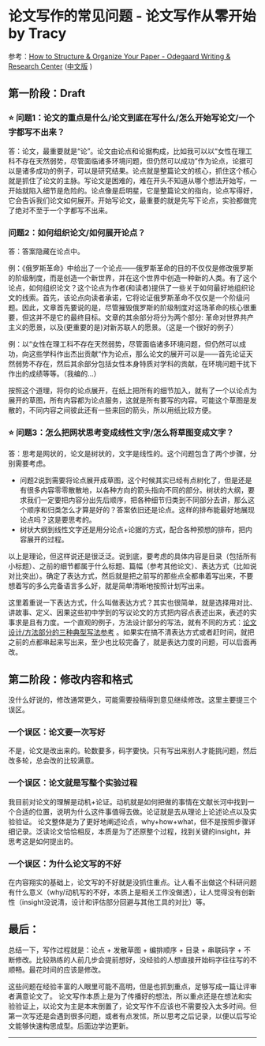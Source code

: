 # 论文写作的常见问题 - 论文写作从零开始  by Tracy
参考：[How to Structure & Organize Your Paper - Odegaard Writing & Research Center](https://depts.washington.edu/owrc/wp-content/uploads/2021/05/How-to-Structure-and-Organize-Your-Paper.pdf) ([中文版](https://mp.weixin.qq.com/s/C14N43RCuO6gWU73jCDZNg) )

## 第一阶段：Draft

### ⭐ 问题1：论文的重点是什么/论文到底在写什么/怎么开始写论文/一个字都写不出来？

答：论文，最重要就是“论”。论文由论点和论据构成，比如我可以以“女性在理工科不存在天然弱势，尽管面临诸多环境问题，但仍然可以成功”作为论点，论据可以是诸多成功的例子，可以是研究结果。论点就是整篇论文的核心，抓住这个核心就是抓住了论文的主脉。写论文是困难的，难在开头不知道从哪个想法开始写，一开始就陷入细节是危险的。论点像是启明星，它是整篇论文的指向，论点写得好，它会告诉我们论文如何展开。开始写论文，最重要的就是先写下论点，实验都做完了绝对不至于一个字都写不出来。

### 问题2：如何组织论文/如何展开论点？

答：答案隐藏在论点中。

例：《俄罗斯革命》中给出了一个论点——俄罗斯革命的目的不仅仅是修改俄罗斯的阶级制度，而是创造一个新世界，并在这个世界中创造一种新的人类。有了这个论点，如何组织论文？这个论点为作者(和读者)提供了一些关于如何最好地组织论文的线索。首先，该论点向读者承诺，它将论证俄罗斯革命不仅仅是一个阶级问题。因此，文章首先要说的是，尽管摧毁俄罗斯的阶级制度对这场革命的核心很重要，但这并不是它的最终目标。文章的其余部分将分为两个部分: 革命对世界共产主义的愿景，以及(更重要的是)对新苏联人的愿景。（这是一个很好的例子）

例：以“女性在理工科不存在天然弱势，尽管面临诸多环境问题，但仍然可以成功，向这些学科作出杰出贡献“作为论点，那么论文的展开可以是——首先论证天然弱势不存在，然后其余部分包括女性本身特质对学科的贡献，在环境问题干扰下作出的成绩等等。（我编的...）

按照这个道理，将你的论点展开，在纸上把所有的细节加入，就有了一个以论点为展开的草图，所有内容都为论点服务，这就是所有要写的内容。可能这个草图是发散的，不同内容之间彼此还有一些来回的箭头，所以用纸比较方便。

### ⭐ 问题3：怎么把网状思考变成线性文字/怎么将草图变成文字？

答：思考是网状的，论文是树状的，文字是线性的。这个问题包含了两个步骤，分别需要考虑。

- 问题2说到需要将论点展开成草图，这个时候其实已经有点树化了，但是还是有很多内容零零散散地，以各种方向的箭头指向不同的部分。树状的大纲，要求我们一定要把内容分出先后顺序，把各种细节归类到不同部分去讲，那么这个顺序和归类怎么才算是好的？答案依旧还是论点。这样的排布能最好地展现论点吗？这是要思考的。
- 树状大纲到线性文字还是用分论点+论据的方式，配合各种预想的排布，把内容展开的过程。

以上是理论，但这样说还是很泛泛。说到底，要考虑的具体内容是目录（包括所有小标题）、之前的细节都属于什么标题、篇幅（参考其他论文）、表达方式（比如说对比突出）。确定了表达方式，然后就是把之前写的那些点全都串着写出来，不要想着写的多么完备语言多么好，就是简单清晰地按照计划写出来。

这里着重说一下表达方式，什么叫做表达方式？其实也很简单，就是选择用对比、讲故事、定义、因果这些初中学到的写议论文的方式把内容点表述出来，表述的实事求是且有力度。一个直观的例子，方法设计部分的写法，就有不同的方式：[论文设计/方法部分的三种典型写法参考](https://scientist-with-logic.github.io/%E4%B8%80%E7%AF%87%E8%AE%BA%E6%96%87%E4%B8%AD%E6%9C%80%E6%A0%B8%E5%BF%83%E7%9A%84%E9%83%A8%E5%88%86-design-%E5%BA%94%E8%AF%A5%E6%80%8E%E4%B9%88%E5%86%99-%E4%B8%BA%E4%BB%80%E4%B9%88%E8%AF%BB%E4%BA%86%E5%A4%A7%E9%87%8F%E7%9A%84%E6%96%87%E7%AB%A0%E5%8D%B4%E6%AF%AB%E6%97%A0%E6%94%B6%E8%8E%B7/) 。如果实在搞不清表达方式或者赶时间，就把之前的点都串起来写出来，至少也比较完备了，就是表达力度的问题，可以后面再改。


## 第二阶段：修改内容和格式

没什么好说的，修改通常更久，可能需要投稿得到意见继续修改。这里主要提三个误区。

### 一个误区：论文要一次写好

不是，论文是改出来的。轮数要多，码字要快。只有写出来别人才能挑问题，然后改多轮，总会改的比较满意。


### 一个误区：论文就是写整个实验过程

我目前对论文的理解是动机+论证。动机就是如何把做的事情在文献长河中找到一个合适的位置，说明为什么这件事值得去做。论证就是去从理论上论述论点以及实验验证。
论文整体是为了更好地阐述论点，why+how+what，但不是按照步骤详细记录。泛读论文恰恰相反，本质是为了还原整个过程，找到关键的insight，并思考这是如何提出的。

### 一个误区：为什么论文写的不好

在内容翔实的基础上，论文写的不好就是没抓住重点。让人看不出做这个科研问题有什么意义（why/动机写的不好，本质上是相关工作没做透），让人觉得没有创新性（insight没说清，设计和评估部分回避与其他工具的对比）等。


## 最后：

总结一下，写作过程就是：论点 + 发散草图 + 编排顺序 + 目录 + 串联码字 + 不断修改。比较熟练的人前几步会提前想好，没经验的人想直接开始码字往往写的不顺畅。最花时间的应该是修改。

这些问题在经验丰富的人眼里可能不高明，但是也抓到重点，足够写成一篇让评审者满意论文了。
论文写作本质上是为了传播好的想法，所以重点还是在想法和实验验证上，以论文为主是本末倒置了，论文写作不应该也不需要投入太多时间。但第一次写还是会遇到很多问题，或者有点发怵，所以思考之后记录，以便以后写论文能够快速构思成型。后面边学边更新。

---